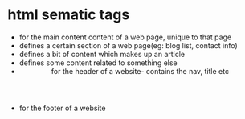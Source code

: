 # html sematic tags
- <main> for the main content content of a web page, unique to that page
- <section> defines a certain section of a web page(eg: blog list, contact info)
- <article> defines  a bit of content which makes up an article 
- <aside> defines some content related to something else
- <header> for the header of a website- contains the nav, title etc
- <footer> for the footer of a website
